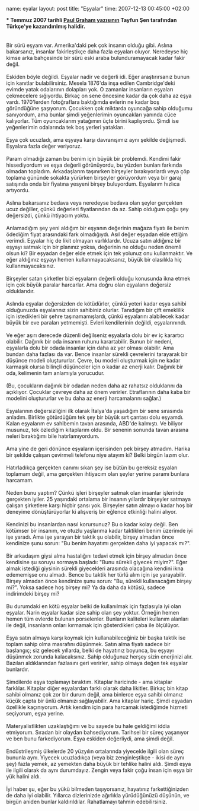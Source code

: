 name: eyalar
layout: post
title: "Eşyalar"
time: 2007-12-13 00:45:00 +02:00

<span style="font-weight:bold;">* Temmuz 2007 tarihli <a href="http://www.paulgraham.com/stuff.html">Paul Graham yazısının</a> Tayfun Şen tarafından Türkçe'ye kazandırılmış halidir.</span><br /><br /><br />Bir sürü eşyam var. Amerika'daki pek çok insanın olduğu gibi. Aslına bakarsanız, insanlar fakirleştikçe daha fazla eşyaları oluyor. Neredeyse hiç kimse arka bahçesinde bir sürü eski araba bulunduramayacak kadar fakir değil.<br /><br />Eskiden böyle değildi. Eşyalar nadir ve değerli idi. Eğer araştırırsanız bunun için kanıtlar bulabilirsiniz. Mesela 1876'da inşa edilen Cambridge'deki evimde yatak odalarının dolapları yok. O zamanlar insanların eşyaları çekmecelere sığıyordu. Birkaç on sene öncesine kadar da çok daha az eşya vardı. 1970'lerden fotoğraflara baktığımda evlerin ne kadar boş göründüğüne şaşıyorum. Çocukken çok miktarda oyuncağa sahip olduğumu sanıyordum, ama bunlar şimdi yeğenlerimin oyuncakları yanında cüce kalıyorlar. Tüm oyuncaklarım yatağımın üçte birini kaplıyordu. Şimdi ise yeğenlerimin odalarında tek boş yerleri yatakları.<br /><br />Eşya çok ucuzladı, ama eşyaya karşı davranışımız aynı şekilde değişmedi. Eşyalara fazla değer veriyoruz.<br /><br />Param olmadığı zaman bu benim için büyük bir problemdi. Kendimi fakir hissediyordum ve eşya değerli görünüyordu, bu yüzden bunları farkında olmadan topladım. Arkadaşlarım taşınırken birşeyler bırakıyorlardı veya çöp toplama gününde sokakta yürürken birşeyler görüyordum veya bir garaj satışında onda bir fiyatına yesyeni birşey buluyordum. Eşyalarım hızlıca artıyordu.<br /><br />Aslına bakarsanız bedava veya neredeyse bedava olan şeyler gerçekten ucuz değiller, çünkü değerleri fiyatlarından da az. Sahip olduğum çoğu şey değersizdi, çünkü ihtiyacım yoktu.<br /><br />Anlamadığım şey yeni aldığım bir eşyanın değerinin mağaza fiyatı ile benim ödediğim fiyat arasındaki fark olmadığıydı. Asıl değer eşyadan elde ettiğim verimdi. Eşyalar hiç de likit olmayan varlıklardır. Ucuza satın aldığınız bir eşyayı satmak için bir planınız yoksa, değerinin ne olduğu neden önemli olsun ki? Bir eşyadan değer elde etmek için tek yolunuz onu kullanmaktır. Ve eğer aldığınız eşyayı hemen kullanmayacaksanız, büyük bir olasılıkla hiç kullanmayacaksınız.<br /><br />Birşeyler satan şirketler bizi eşyaların değerli olduğu konusunda ikna etmek için çok büyük paralar harcarlar. Ama doğru olan eşyaların değersiz olduklarıdır.<br /><br />Aslında eşyalar değersizden de kötüdürler, çünkü yeteri kadar eşya sahibi olduğunuzda eşyalarınız sizin sahibiniz olurlar. Tanıdığım bir çift emeklilik için istedikleri bir şehre taşınamamışlardı, çünkü eşyalarını alabilecek kadar büyük bir eve paraları yetmemişti. Evleri kendilerinin değildi, eşyalarınındı.<br /><br />Ve eğer aşırı derecede düzenli değilseniz eşyalarla dolu bir ev iç karartıcı olabilir. Dağınık bir oda insanın ruhunu karartabilir. Bunun bir nedeni, eşyalarla dolu bir odada insanlar için daha az yer olması olabilir. Ama bundan daha fazlası da var. Bence insanlar sürekli çevrelerini tarayarak bir düşünce modeli oluştururlar. Çevre, bu modeli oluşturmak için ne kadar karmaşık olursa bilinçli düşünceler için o kadar az enerji kalır. Dağınık bir oda, kelimenin tam anlamıyla yorucudur.<br /><br />(Bu, çocukların dağınık bir odadan neden daha az rahatsız olduklarını da açıklıyor. Çocuklar çevreye daha az önem verirler. Etraflarının daha kaba bir modelini oluştururlar ve bu daha az enerji harcamalarını sağlar.)<br /><br />Eşyalarının değersizliğini ilk olarak İtalya'da yaşadığım bir sene sırasında anladım. Birlikte götürdüğüm tek şey bir büyük sırt çantası dolu eşyamdı. Kalan eşyalarım ev sahibemin tavan arasında, ABD'de kalmıştı. Ve biliyor musunuz, tek özlediğim kitaplarım oldu. Bir senenin sonunda tavan arasına neleri bıraktığımı bile hatırlamıyordum.<br /><br />Ama yine de geri dönünce eşyaların içerisinden pek birşey atmadım. Harika bir şekilde çalışan çevirmeli telefonu niye atayım ki? Belki birgün lazım olur.<br /><br />Hatırladıkça gerçekten canımı sıkan şey ise bütün bu gereksiz eşyaları toplamam değil, ama gerçekten ihtiyacım olan şeyler yerine paramı bunlara harcamam.<br /><br />Neden bunu yaptım? Çünkü işleri birşeyler satmak olan insanlar işlerinde gerçekten iyiler. 25 yaşındaki ortalama bir insanın yıllardır birşeyler satmaya çalışan şirketlere karşı hiçbir şansı yok. Birşeyler satın almayı o kadar hoş bir deneyime dönüştürüyorlar ki alışveriş bir eğlence etkinliği halini alıyor.<br /><br />Kendinizi bu insanlardan nasıl korursunuz? Bu o kadar kolay değil. Ben kötümser bir insanım, ve otuzlu yaşlarıma kadar taktikleri benim üzerimde iyi işe yaradı. Ama işe yarayan bir taktik şu olabilir, birşey almadan önce kendinize şunu sorun: "Bu benim hayatımı gerçekten daha iyi yapacak mı?".<br /><br />Bir arkadaşım giysi alma hastalığını tedavi etmek için birşey almadan önce kendisine şu soruyu sormaya başladı: "Bunu sürekli giyecek miyim?". Eğer almak istediği giysinin sürekli giyecekleri arasında olacağına kendini ikna edememişse onu almadı. Bence bu taktik her türlü alım için işe yarayabilir. Birşey almadan önce kendinize şunu sorun: "Bu, sürekli kullanacağım birşey mi?". Yoksa sadece hoş birşey mi? Ya da daha da kötüsü, sadece indirimdeki birşey mi?<br /><br />Bu durumdaki en kötü eşyalar belki de kullanılmak için fazlasıyla iyi olan eşyalar. Narin eşyalar kadar size sahip olan şey yoktur. Örneğin hemen hemen tüm evlerde bulunan porselenler. Bunların kaliteleri kullanım alanları ile değil, insanların onları kırmamak için gösterdikleri çaba ile ölçülüyor.<br /><br />Eşya satın almaya karşı koymak için kullanabileceğiniz bir başka taktik ise toplam sahip olma masrafını düşünmek. Satın alma fiyatı sadece bir başlangıç; siz gelecek yıllarda, belki de hayatınız boyunca, bu eşyayı düşünmek zorunda kalacaksınız. Sahip olduğunuz herşey sizin enerjinizi alır. Bazıları aldıklarından fazlasını geri verirler, sahip olmaya değen tek eşyalar bunlardır.<br /><br />Şimdilerde eşya toplamayı bıraktım. Kitaplar haricinde - ama kitaplar farklılar. Kitaplar diğer eşyalardan farklı olarak daha likitler. Birkaç bin kitap sahibi olmanız çok zor bir durum değil, ama binlerce eşya sahibi olmanız küçük çapta bir ünlü olmanızı sağlayabilir. Ama kitaplar hariç. Şimdi eşyadan özellikle kaçınıyorum. Artık kendim için para harcamak istediğimde hizmeti seçiyorum, eşya yerine.<br /><br />Materyalistlikten uzaklaştığımı ve bu sayede bu hale geldiğimi iddia etmiyorum. Sıradan bir olaydan bahsediyorum. Tarihsel bir süreç yaşanıyor ve ben bunu farkediyorum. Eşya eskiden değerliydi, ama şimdi değil.<br /><br />Endüstrileşmiş ülkelerde 20 yüzyılın ortalarında yiyecekle ilgili olan süreç bununla aynı. Yiyecek ucuzladıkça (veya biz zenginleştikçe - ikisi de aynı şey) fazla yemek, az yemekten daha büyük bir tehlike halini aldı. Şimdi eşya ile ilgili olarak da aynı durumdayız. Zengin veya fakir çoğu insan için eşya bir yük halini aldı.<br /><br />İyi haber şu, eğer bu yükü bilmeden taşıyorsanız, hayatınız farkettiğinizden de daha iyi olabilir. Yıllarca dizlerinizde ağırlıkla yürüdüğünüzü düşünün, ve birgün aniden bunlar kaldırıldılar. Rahatlamayı tahmin edebilirsiniz.
